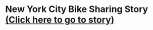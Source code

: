 # New York City Bike Sharing Story [(Click here to go to story)](https://public.tableau.com/app/profile/ellen4214/viz/NewYorkCityBikeData_16334658324050/Story1?publish=yes)
